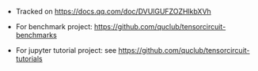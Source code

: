 - Tracked on https://docs.qq.com/doc/DVUlGUFZOZHlkbXVh

- For benchmark project: https://github.com/quclub/tensorcircuit-benchmarks

- For jupyter tutorial project: see https://github.com/quclub/tensorcircuit-tutorials
